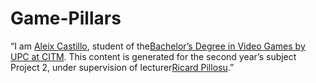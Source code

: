# Game-Pillars

“I am [Aleix Castillo](https://www.linkedin.com/in/aleixcastillo), student of the[Bachelor’s Degree in Video Games by UPC at CITM](https://www.citm.upc.edu/ing/estudis/graus-videojocs). This content is generated for the second year’s subject Project 2, under supervision of lecturer[Ricard Pillosu](https://es.linkedin.com/in/ricardpillosu).”
